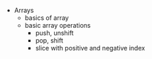 - Arrays
    - basics of array
    - basic array operations
        - push, unshift
        - pop, shift
        - slice with positive and negative index